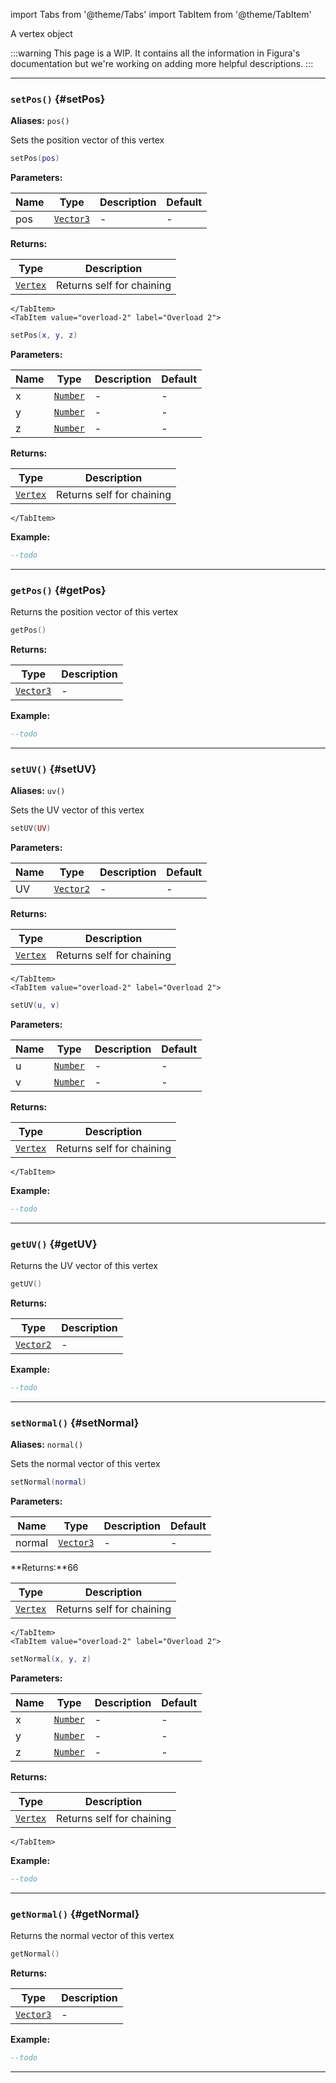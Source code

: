 import Tabs from '@theme/Tabs'
import TabItem from '@theme/TabItem'

A vertex object

:::warning
This page is a WIP. It contains all the information in Figura's documentation but we're working on adding more helpful descriptions.
:::

---

### <code>setPos()</code> \{#setPos}

**Aliases:** `pos()`

Sets the position vector of this vertex

<Tabs>
    <TabItem value="overload-1" label="Overload 1">

```lua
setPos(pos)
```

**Parameters:**

| Name | Type                                             | Description | Default |
| ---- | ------------------------------------------------ | ----------- | ------- |
| pos  | <code>[Vector3](/globals/Vectors/Vector3)</code> | -           | -       |

**Returns:**

| Type                                          | Description               |
| --------------------------------------------- | ------------------------- |
| <code>[Vertex](/globals/Models/Vertex)</code> | Returns self for chaining |

    </TabItem>
    <TabItem value="overload-2" label="Overload 2">

```lua
setPos(x, y, z)
```

**Parameters:**

| Name | Type                                            | Description | Default |
| ---- | ----------------------------------------------- | ----------- | ------- |
| x    | <code>[Number](/tutorials/types/Numbers)</code> | -           | -       |
| y    | <code>[Number](/tutorials/types/Numbers)</code> | -           | -       |
| z    | <code>[Number](/tutorials/types/Numbers)</code> | -           | -       |

**Returns:**

| Type                                          | Description               |
| --------------------------------------------- | ------------------------- |
| <code>[Vertex](/globals/Models/Vertex)</code> | Returns self for chaining |

    </TabItem>

</Tabs>

**Example:**

```lua
--todo
```

---

### <code>getPos()</code> \{#getPos}

Returns the position vector of this vertex

```lua
getPos()
```

**Returns:**

| Type                                             | Description |
| ------------------------------------------------ | ----------- |
| <code>[Vector3](/globals/Vectors/Vector3)</code> | -           |

**Example:**

```lua
--todo
```

---

### <code>setUV()</code> \{#setUV}

**Aliases:** `uv()`

Sets the UV vector of this vertex

<Tabs>
    <TabItem value="overload-1" label="Overload 1">

```lua
setUV(UV)
```

**Parameters:**

| Name | Type                                             | Description | Default |
| ---- | ------------------------------------------------ | ----------- | ------- |
| UV   | <code>[Vector2](/globals/Vectors/Vector2)</code> | -           | -       |

**Returns:**

| Type                                          | Description               |
| --------------------------------------------- | ------------------------- |
| <code>[Vertex](/globals/Models/Vertex)</code> | Returns self for chaining |

    </TabItem>
    <TabItem value="overload-2" label="Overload 2">

```lua
setUV(u, v)
```

**Parameters:**

| Name | Type                                            | Description | Default |
| ---- | ----------------------------------------------- | ----------- | ------- |
| u    | <code>[Number](/tutorials/types/Numbers)</code> | -           | -       |
| v    | <code>[Number](/tutorials/types/Numbers)</code> | -           | -       |

**Returns:**

| Type                                          | Description               |
| --------------------------------------------- | ------------------------- |
| <code>[Vertex](/globals/Models/Vertex)</code> | Returns self for chaining |

    </TabItem>

</Tabs>

**Example:**

```lua
--todo
```

---

### <code>getUV()</code> \{#getUV}

Returns the UV vector of this vertex

```lua
getUV()
```

**Returns:**

| Type                                             | Description |
| ------------------------------------------------ | ----------- |
| <code>[Vector2](/globals/Vectors/Vector2)</code> | -           |

**Example:**

```lua
--todo
```

---

### <code>setNormal()</code> \{#setNormal}

**Aliases:** `normal()`

Sets the normal vector of this vertex

<Tabs>
    <TabItem value="overload-1" label="Overload 1">

```lua
setNormal(normal)
```

**Parameters:**

| Name   | Type                                             | Description | Default |
| ------ | ------------------------------------------------ | ----------- | ------- |
| normal | <code>[Vector3](/globals/Vectors/Vector3)</code> | -           | -       |

**Returns:**66

| Type                                          | Description               |
| --------------------------------------------- | ------------------------- |
| <code>[Vertex](/globals/Models/Vertex)</code> | Returns self for chaining |

    </TabItem>
    <TabItem value="overload-2" label="Overload 2">

```lua
setNormal(x, y, z)
```

**Parameters:**

| Name | Type                                            | Description | Default |
| ---- | ----------------------------------------------- | ----------- | ------- |
| x    | <code>[Number](/tutorials/types/Numbers)</code> | -           | -       |
| y    | <code>[Number](/tutorials/types/Numbers)</code> | -           | -       |
| z    | <code>[Number](/tutorials/types/Numbers)</code> | -           | -       |

**Returns:**

| Type                                          | Description               |
| --------------------------------------------- | ------------------------- |
| <code>[Vertex](/globals/Models/Vertex)</code> | Returns self for chaining |

    </TabItem>

</Tabs>

**Example:**

```lua
--todo
```

---

### <code>getNormal()</code> \{#getNormal}

Returns the normal vector of this vertex

```lua
getNormal()
```

**Returns:**

| Type                                             | Description |
| ------------------------------------------------ | ----------- |
| <code>[Vector3](/globals/Vectors/Vector3)</code> | -           |

**Example:**

```lua
--todo
```

---
